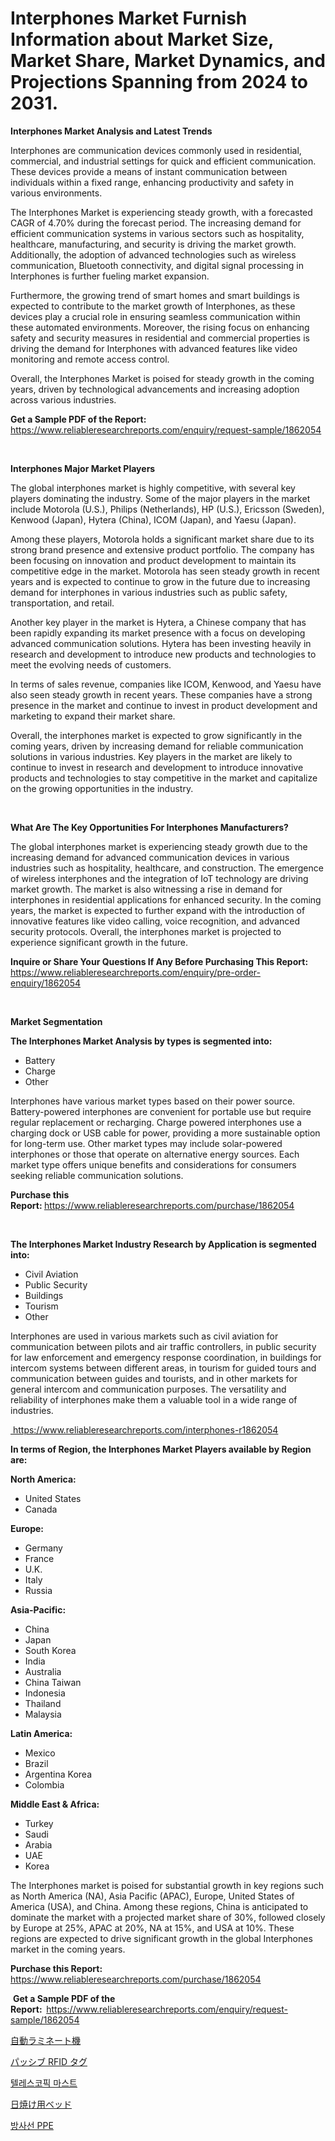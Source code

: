 <p><h1>Interphones Market Furnish Information about Market Size, Market Share, Market Dynamics, and Projections Spanning from 2024 to 2031.</h1></p><p><strong>Interphones Market Analysis and Latest Trends</strong></p>
<p><p>Interphones are communication devices commonly used in residential, commercial, and industrial settings for quick and efficient communication. These devices provide a means of instant communication between individuals within a fixed range, enhancing productivity and safety in various environments.</p><p>The Interphones Market is experiencing steady growth, with a forecasted CAGR of 4.70% during the forecast period. The increasing demand for efficient communication systems in various sectors such as hospitality, healthcare, manufacturing, and security is driving the market growth. Additionally, the adoption of advanced technologies such as wireless communication, Bluetooth connectivity, and digital signal processing in Interphones is further fueling market expansion.</p><p>Furthermore, the growing trend of smart homes and smart buildings is expected to contribute to the market growth of Interphones, as these devices play a crucial role in ensuring seamless communication within these automated environments. Moreover, the rising focus on enhancing safety and security measures in residential and commercial properties is driving the demand for Interphones with advanced features like video monitoring and remote access control.</p><p>Overall, the Interphones Market is poised for steady growth in the coming years, driven by technological advancements and increasing adoption across various industries.</p></p>
<p><strong>Get a Sample PDF of the Report:&nbsp;</strong> <a href="https://www.reliableresearchreports.com/enquiry/request-sample/1862054">https://www.reliableresearchreports.com/enquiry/request-sample/1862054</a></p>
<p>&nbsp;</p>
<p><strong>Interphones Major Market Players</strong></p>
<p><p>The global interphones market is highly competitive, with several key players dominating the industry. Some of the major players in the market include Motorola (U.S.), Philips (Netherlands), HP (U.S.), Ericsson (Sweden), Kenwood (Japan), Hytera (China), ICOM (Japan), and Yaesu (Japan).</p><p>Among these players, Motorola holds a significant market share due to its strong brand presence and extensive product portfolio. The company has been focusing on innovation and product development to maintain its competitive edge in the market. Motorola has seen steady growth in recent years and is expected to continue to grow in the future due to increasing demand for interphones in various industries such as public safety, transportation, and retail.</p><p>Another key player in the market is Hytera, a Chinese company that has been rapidly expanding its market presence with a focus on developing advanced communication solutions. Hytera has been investing heavily in research and development to introduce new products and technologies to meet the evolving needs of customers.</p><p>In terms of sales revenue, companies like ICOM, Kenwood, and Yaesu have also seen steady growth in recent years. These companies have a strong presence in the market and continue to invest in product development and marketing to expand their market share.</p><p>Overall, the interphones market is expected to grow significantly in the coming years, driven by increasing demand for reliable communication solutions in various industries. Key players in the market are likely to continue to invest in research and development to introduce innovative products and technologies to stay competitive in the market and capitalize on the growing opportunities in the industry.</p></p>
<p>&nbsp;</p>
<p><strong>What Are The Key Opportunities For Interphones Manufacturers?</strong></p>
<p><p>The global interphones market is experiencing steady growth due to the increasing demand for advanced communication devices in various industries such as hospitality, healthcare, and construction. The emergence of wireless interphones and the integration of IoT technology are driving market growth. The market is also witnessing a rise in demand for interphones in residential applications for enhanced security. In the coming years, the market is expected to further expand with the introduction of innovative features like video calling, voice recognition, and advanced security protocols. Overall, the interphones market is projected to experience significant growth in the future.</p></p>
<p><strong>Inquire or Share Your Questions If Any Before Purchasing This Report:</strong> <a href="https://www.reliableresearchreports.com/enquiry/pre-order-enquiry/1862054">https://www.reliableresearchreports.com/enquiry/pre-order-enquiry/1862054</a></p>
<p>&nbsp;</p>
<p><strong>Market Segmentation</strong></p>
<p><strong>The Interphones Market Analysis by types is segmented into:</strong></p>
<p><ul><li>Battery</li><li>Charge</li><li>Other</li></ul></p>
<p><p>Interphones have various market types based on their power source. Battery-powered interphones are convenient for portable use but require regular replacement or recharging. Charge powered interphones use a charging dock or USB cable for power, providing a more sustainable option for long-term use. Other market types may include solar-powered interphones or those that operate on alternative energy sources. Each market type offers unique benefits and considerations for consumers seeking reliable communication solutions.</p></p>
<p><strong>Purchase this Report:&nbsp;</strong><a href="https://www.reliableresearchreports.com/purchase/1862054">https://www.reliableresearchreports.com/purchase/1862054</a></p>
<p>&nbsp;</p>
<p><strong>The Interphones Market Industry Research by Application is segmented into:</strong></p>
<p><ul><li>Civil Aviation</li><li>Public Security</li><li>Buildings</li><li>Tourism</li><li>Other</li></ul></p>
<p><p>Interphones are used in various markets such as civil aviation for communication between pilots and air traffic controllers, in public security for law enforcement and emergency response coordination, in buildings for intercom systems between different areas, in tourism for guided tours and communication between guides and tourists, and in other markets for general intercom and communication purposes. The versatility and reliability of interphones make them a valuable tool in a wide range of industries.</p></p>
<p><a href="https://www.reliableresearchreports.com/interphones-r1862054">&nbsp;https://www.reliableresearchreports.com/interphones-r1862054</a></p>
<p><strong>In terms of Region, the Interphones Market Players available by Region are:</strong></p>
<p>
    <p> <strong> North America: </strong>
        <ul>
            <li>United States</li>
            <li>Canada</li>
        </ul>
        </p> 
    <p> <strong> Europe: </strong>
        <ul>
            <li>Germany</li>
            <li>France</li>
            <li>U.K.</li>
            <li>Italy</li>
            <li>Russia</li>
        </ul>
        </p> 
    <p> <strong> Asia-Pacific: </strong>
        <ul>
            <li>China</li>
            <li>Japan</li>
            <li>South Korea</li>
            <li>India</li>
            <li>Australia</li>
            <li>China Taiwan</li>
            <li>Indonesia</li>
            <li>Thailand</li>
            <li>Malaysia</li>
        </ul>
        </p> 
    <p> <strong> Latin America: </strong>
        <ul>
            <li>Mexico</li>
            <li>Brazil</li>
            <li>Argentina Korea</li>
            <li>Colombia</li>
        </ul>
        </p> 
    <p> <strong> Middle East & Africa: </strong>
        <ul>
            <li>Turkey</li>
            <li>Saudi</li>
            <li>Arabia</li>
            <li>UAE</li>
            <li>Korea</li>
        </ul>
    </p>
    </p>
<p><p>The Interphones market is poised for substantial growth in key regions such as North America (NA), Asia Pacific (APAC), Europe, United States of America (USA), and China. Among these regions, China is anticipated to dominate the market with a projected market share of 30%, followed closely by Europe at 25%, APAC at 20%, NA at 15%, and USA at 10%. These regions are expected to drive significant growth in the global Interphones market in the coming years.</p></p>
<p><strong>Purchase this Report: </strong><a href="https://www.reliableresearchreports.com/purchase/1862054">https://www.reliableresearchreports.com/purchase/1862054</a></p>
<p>&nbsp;<strong>Get a Sample PDF of the Report:&nbsp;&nbsp;</strong><a href="https://www.reliableresearchreports.com/enquiry/request-sample/1862054">https://www.reliableresearchreports.com/enquiry/request-sample/1862054</a></p>
<p><strong></strong></p>
<p><p><a href="https://medium.com/@carolynsparkly/%E8%87%AA%E5%8B%95%E3%83%A9%E3%83%9F%E3%83%8D%E3%83%BC%E3%82%BF%E6%A9%9F%E5%B8%82%E5%A0%B4%E3%81%AE%E3%83%88%E3%83%AC%E3%83%B3%E3%83%89%E3%81%A8%E5%B8%82%E5%A0%B4%E5%88%86%E6%9E%90%E3%81%AF-2024%E5%B9%B4%E3%81%8B%E3%82%892031%E5%B9%B4%E3%81%BE%E3%81%A7%E3%81%AE%E6%9C%9F%E9%96%93%E3%81%AB%E4%BA%88%E6%B8%AC%E3%81%95%E3%82%8C%E3%81%A6%E3%81%84%E3%81%BE%E3%81%99-95c7cd208b85">自動ラミネート機</a></p><p><a href="https://github.com/SantosDicki04/Market-Research-Report-List-1/blob/main/567785321601.md">パッシブ RFID タグ</a></p><p><a href="https://medium.com/@hulk678678/%EB%A7%9D%EC%9B%90%EC%84%A0-%EB%8C%80-%EC%8B%9C%EC%9E%A5-%EB%8F%99%ED%96%A5-%EC%98%88%EC%B8%A1-%EB%B0%8F-2031-%EB%85%84%EA%B9%8C%EC%A7%80%EC%9D%98-%EA%B2%BD%EC%9F%81-%EB%B6%84%EC%84%9D-ce59e8034d0c">텔레스코픽 마스트</a></p><p><a href="https://medium.com/@horaceogisich78/%E3%82%BF%E3%83%B3%E3%83%8B%E3%83%B3%E3%82%B0%E3%83%99%E3%83%83%E3%83%89%E5%B8%82%E5%A0%B4%E3%81%AE%E3%83%A1%E3%83%88%E3%83%AA%E3%82%AF%E3%82%B9%E3%82%92%E8%A7%A3%E8%AA%AD%E3%81%99%E3%82%8B-%E5%B8%82%E5%A0%B4%E3%82%B7%E3%82%A7%E3%82%A2-%E3%83%88%E3%83%AC%E3%83%B3%E3%83%89-%E6%88%90%E9%95%B7%E3%83%91%E3%82%BF%E3%83%BC%E3%83%B3-b236ed1f9f41">日焼け用ベッド</a></p><p><a href="https://medium.com/@ralphyjames/%EB%B0%A9%EC%82%AC%EB%8A%A5-%EA%B0%9C%EC%9D%B8-%EB%B3%B4%ED%98%B8%EC%9E%A5%EB%B9%84-%EC%8B%9C%EC%9E%A5-%EC%A0%84%EB%A7%9D-%EC%82%B0%EC%97%85-%EA%B0%9C%EC%9A%94-%EB%B0%8F-%EC%98%88%EC%B8%A1-2024%EB%85%84%EB%B6%80%ED%84%B0-2031%EB%85%84%EA%B9%8C%EC%A7%80-8cf2d9747a06">방사선 PPE</a></p></p>